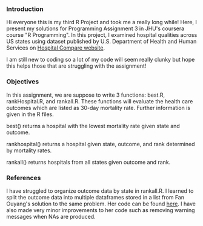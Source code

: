 ### Introduction
Hi everyone this is my third R Project and took me a really long while!  Here, I present my solutions 
for Programming Assignment 3 in JHU's coursera course "R Programming".  In this project, I examined hospital
qualities across US states using dataset published by U.S. Department of Health and Human Services on
[Hospital Compare website](https://hospitalcompare.hhs.gov/).  

I am still new to coding so a lot of my code will seem really clunky but hope this helps those that are struggling with
the assignment!

### Objectives
In this assignment, we are suppose to write 3 functions: best.R, rankHospital.R, and rankall.R.  These functions will evaluate
the health care outcomes which are listed as 30-day mortality rate.  Further information is given in the R files.

best() returns a hospital with the lowest mortality rate given state and outcome.

rankhospital() returns a hospital given state, outcome, and rank determined by mortality rates.

rankall() returns hospitals from all states given outcome and rank.


### References
I have struggled to organize outcome data by state in rankall.R.  I learned to split the outcome data into multiple dataframes stored in 
a list from Fan Ouyang's solution to the same problem.  Her code can be found [here](https://rstudio-pubs-static.s3.amazonaws.com/300975_34200e5c7d3f4327af308a2e9c20e75b.html).
I have also made very minor improvements to her code such as removing warning messages when NAs are produced.
